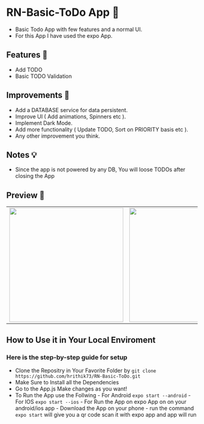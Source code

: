 # RN-Basic-ToDo App 📝
- Basic Todo App with few features and a normal UI.
- For this App I have used the expo App.

## Features 🚀
- Add TODO
- Basic TODO Validation

## Improvements 🎨
- Add a DATABASE service for data persistent.
- Improve UI ( Add animations, Spinners etc ).
- Implement Dark Mode.
- Add more functionality ( Update TODO, Sort on PRIORITY basis etc ).
- Any other improvement you think.


## Notes 💡
- Since the app is not powered by any DB, You will loose TODOs after closing the App

## Preview 📸

|                                           |                                           |                                           
| ----------------------------------------- | ----------------------------------------- | 
| <img src="screenshots/errorPage.jpeg" width="300"> | <img src="screenshots/homepage.jpeg" width="300"> |

## How to Use it in Your Local Enviroment

### Here is the step-by-step guide for setup

- Clone the Repositry in Your Favorite  Folder by ```git clone https://github.com/hrithik73/RN-Basic-ToDo.git```
- Make Sure to Install all the Dependencies
- Go to the App.js Make changes as you want!
- To Run the App use the Follwing 
        - For Android ```expo start --android```
        - For IOS ```expo start --ios```
        - For Run the App on expo App on on your android/ios app
                - Download the App on your phone
                - run the command ```expo start``` will give you a qr code scan it with expo app and app will run
